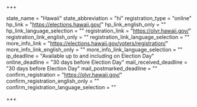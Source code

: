 +++

state_name = "Hawaii"
state_abbreviation = "hi"
registration_type = "online"
hp_link = "https://elections.hawaii.gov/"
hp_link_english_only = ""
hp_link_language_selection = ""
registration_link = "https://olvr.hawaii.gov/"
registration_link_english_only = ""
registration_link_language_selection = ""
more_info_link = "https://elections.hawaii.gov/voters/registration/"
more_info_link_english_only = ""
more_info_link_language_selection = ""
ip_deadline = "Available up to and including on Election Day"
online_deadline = "30 days before Election Day"
mail_received_deadline = "30 days before Election Day"
mail_postmarked_deadline = ""
confirm_registration = "https://olvr.hawaii.gov/"
confirm_registration_english_only = ""
confirm_registration_language_selection = ""

+++